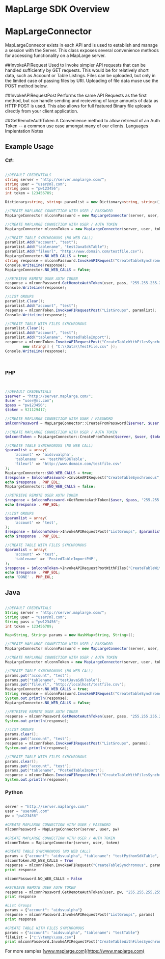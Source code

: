 # MapLarge SDK Overview

# MapLargeConnector

MapLargeConnecor exists in each API and is used to establish and manage a session with the Server. This class exposes several convenience methods for accessing functionality on a MapLarge server.

##InvokeAPIRequest
Used to Invoke simpler API requests that can be handled sufficiently by GET requests. This would be for relatively short data, such as Account or Table Listings. Files can be uploaded, but only in the limited case of passing files by URI. Uploading of file data muse use the POST method below.

##InvokeAPIRequestPost
Performs the same API Requests as the first method, but can handle sending and recieveing of large amounts of data as HTTP POST is used. This also allows for full featured Binary file uploads directly from your client application.

##GetRemoteAuthToken
A Convenience method to allow retrieval of an Auth Token -- a common use case amongst many of our clients. 
Languages Implentation Notes

## Example Usage

### C#: 

``` csharp

//DEFAULT CREDENTIALS
string server = "http://server.maplarge.com/";
string user = "user@ml.com";
string pass = "pw123456";
int token = 123456789;

Dictionary<string, string> paramlist = new Dictionary<string, string>();

//CREATE MAPLARGE CONNECTION WITH USER / PASSWORD
MapLargeConnector mlconnPassword = new MapLargeConnector(server, user, pass);

//CREATE MAPLARGE CONNECTION WITH USER / AUTH TOKEN
MapLargeConnector mlconnToken = new MapLargeConnector(server, user, token);

//CREATE TABLE SYNCHRONOUS (NO WEB CALL)
paramlist.Add("account", "test");
paramlist.Add("tablename", "testJavaSdkTable");
paramlist.Add("fileurl", "http://www.domain.com/testfile.csv");
MapLargeConnector.NO_WEB_CALLS = true;
string response = mlconnPassword.InvokeAPIRequest("CreateTableSynchronous", paramlist);
Console.WriteLine(response);
MapLargeConnector.NO_WEB_CALLS = false;

//RETRIEVE REMOTE USER AUTH TOKEN 
response = mlconnPassword.GetRemoteAuthToken(user, pass, "255.255.255.255");
Console.WriteLine(response);

//LIST GROUPS
paramlist.Clear();
paramlist.Add("account", "test");
response = mlconnToken.InvokeAPIRequestPost("ListGroups", paramlist);
Console.WriteLine(response);

//CREATE TABLE WITH FILES SYNCHRONOUS
paramlist.Clear();
paramlist.Add("account", "test");
paramlist.Add("tablename", "PostedTableImport");
response = mlconnToken.InvokeAPIRequestPost("CreateTableWithFilesSynchronous", paramlist,
		new string[] { "C:\\Data\\TestFile.csv" });
Console.WriteLine(response);
			
		
```

### PHP


``` php


//DEFAULT CREDENTIALS
$server = "http://server.maplarge.com/";
$user = "user@ml.com";
$pass = "pw123456";
$token = 921129417;

//CREATE MAPLARGE CONNECTION WITH USER / PASSWORD
$mlconnPassword = MapLargeConnector::CreateFromPassword($server, $user, $pass);

//CREATE MAPLARGE CONNECTION WITH USER / AUTH TOKEN
$mlconnToken = MapLargeConnector::CreateFromToken($server, $user, $token);

//CREATE TABLE SYNCHRONOUS (NO WEB CALL)
$paramlist = array(
    'account' => 'aidsvualpha',
    'tablename' => 'testPHPSDKTable',
    'fileurl' => 'http://www.domain.com/testfile.csv'
);
MapLargeConnector::$NO_WEB_CALLS = true;
$response = $mlconnPassword->InvokeAPIRequest("CreateTableSynchronous", $paramlist);
echo $response . PHP_EOL;
MapLargeConnector::$NO_WEB_CALLS = false;

//RETRIEVE REMOTE USER AUTH TOKEN
$response = $mlconnPassword->GetRemoteAuthToken($user, $pass, "255.255.255.255");
echo $response . PHP_EOL;

//LIST GROUPS
$paramlist = array(
    'account' => 'test',
);
$response = $mlconnToken->InvokeAPIRequestPost("ListGroups", $paramlist);
echo $response . PHP_EOL;

//CREATE TABLE WITH FILES SYNCHRONOUS
$paramlist = array(
    'account' => 'test',
    'tablename' => 'PostedTableImportPHP',
);
$response = $mlconnToken->InvokeAPIRequestPostWithFiles("CreateTableWithFilesSynchronous", $paramlist, array("N:\\MergedPhoenix.csv"));
echo $response . PHP_EOL;
echo 'DONE' . PHP_EOL;
```

## Java

``` java

//DEFAULT CREDENTIALS
String server = "http://server.maplarge.com/";
String user = "user@ml.com";
String pass = "pw123456";
int token = 123456789;

Map<String, String> params = new HashMap<String, String>();

//CREATE MAPLARGE CONNECTION WITH USER / PASSWORD
MapLargeConnector mlconnPassword = new MapLargeConnector(server, user, pass);

//CREATE MAPLARGE CONNECTION WITH USER / AUTH TOKEN
MapLargeConnector mlconnToken = new MapLargeConnector(server, user, token);

//CREATE TABLE SYNCHRONOUS (NO WEB CALL)
params.put("account", "test");
params.put("tablename", "testJavaSdkTable");
params.put("fileurl", "http://localhost/testfile.csv");
MapLargeConnector.NO_WEB_CALLS = true;
String response = mlconnPassword.InvokeAPIRequest("CreateTableSynchronous", params);
System.out.println(response);
MapLargeConnector.NO_WEB_CALLS = false;

//RETRIEVE REMOTE USER AUTH TOKEN
response = mlconnPassword.GetRemoteAuthToken(user, pass, "255.255.255.255");
System.out.println(response);

//LIST GROUPS
params.clear();
params.put("account", "test");
response = mlconnToken.InvokeAPIRequestPost("ListGroups", params);
System.out.println(response);

//CREATE TABLE WITH FILES SYNCHRONOUS
params.clear();
params.put("account", "test");
params.put("tablename", "PostedTableImport");
response = mlconnToken.InvokeAPIRequestPost("CreateTableWithFilesSynchronous", params,	new String[] { "C:\\temp\\usa.csv" });
System.out.println(response);

```

### Python

``` python

server = "http://server.maplarge.com/"
user = "user@ml.com"
pw = "pw123456"

#CREATE MAPLARGE CONNECTION WITH USER / PASSWORD
mlconnPassword = MapLargeConnector(server, user, pw)

#CREATE MAPLARGE CONNECTION WITH USER / AUTH TOKEN
mlconnToken = MapLargeConnector(server, user, token)

#CREATE TABLE SYNCHRONOUS (NO WEB CALL)
params = {"account": "aidsvualpha", "tablename": "testPythonSdkTable", "fileurl": "http://localhost/testfile.csv"}
mlconnToken.NO_WEB_CALLS = True
response = mlconnToken.InvokeAPIRequest("CreateTableSynchronous", params)
print response

mlconnPassword.NO_WEB_CALLS = False

#RETRIEVE REMOTE USER AUTH TOKEN
response = mlconnPassword.GetRemoteAuthToken(user, pw, "255.255.255.255")
print response

#List Groups
params = {"account": "aidsvualpha"}
response = mlconnPassword.InvokeAPIRequestPost("ListGroups", params)
print response

#CREATE TABLE WITH FILES SYNCHRONOUS
params = {"account": "aidsvualpha", "tablename": "testTable"}
fileList = ["c:\\temp\\usa.csv"]
print mlconnPassword.InvokeAPIRequestPost("CreateTableWithFilesSynchronous", params, fileList)

```


For more samples 
[www.maplarge.com](https://www.maplarge.com)

